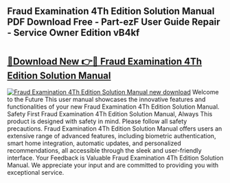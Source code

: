 ## Fraud Examination 4Th Edition Solution Manual PDF Download Free - Part-ezF User Guide Repair - Service Owner Edition vB4kf

# <h2><a href="http://bc51792.oget.top/?id=Fraud+Examination+4Th+Edition+Solution+Manual">🔗Download New 👉🔴 Fraud Examination 4Th Edition Solution Manual</a></h2>

[![Fraud Examination 4Th Edition Solution Manual new download](https://i.imgur.com/5g1atiW.png)](http://bc51792.oget.top/?id=Fraud+Examination+4Th+Edition+Solution+Manual)
Welcome to the Future This user manual showcases the innovative features and functionalities of your new Fraud Examination 4Th Edition Solution Manual. Safety First Fraud Examination 4Th Edition Solution Manual, Always This product is designed with safety in mind. Please follow all safety precautions. Fraud Examination 4Th Edition Solution Manual offers users an extensive range of advanced features, including biometric authentication, smart home integration, automatic updates, and personalized recommendations, all accessible through the sleek and user-friendly interface. Your Feedback is Valuable Fraud Examination 4Th Edition Solution Manual. We appreciate your input and are committed to providing you with exceptional service.
